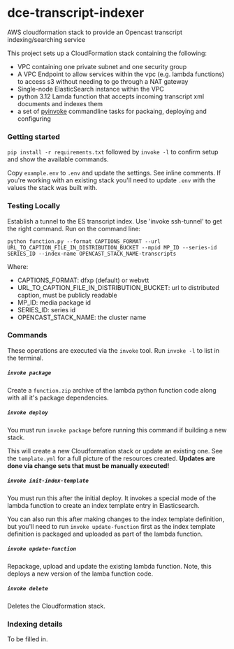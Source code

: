 # dce-transcript-indexer

AWS cloudformation stack to provide an Opencast transcript indexing/searching service

This project sets up a CloudFormation stack containing the following:

* VPC containing one private subnet and one security group
* A VPC Endpoint to allow services within the vpc (e.g. lambda functions) to access s3
  without needing to go through a NAT gateway
* Single-node ElasticSearch instance within the VPC
* python 3.12 Lamda function that accepts incoming transcript xml documents and indexes them
* a set of [pyinvoke](http://www.pyinvoke.org/) commandline tasks for packaing, deploying and configuring

### Getting started

`pip install -r requirements.txt` followed by `invoke -l` to confirm setup and show the available commands.

Copy `example.env` to `.env` and update the settings. See inline comments. If you're working with an existing stack
you'll need to update `.env` with the values the stack was built with. 

### Testing Locally

Establish a tunnel to the ES transcript index. Use 'invoke ssh-tunnel' to get the right command.
Run on the command line:

```
python function.py --format CAPTIONS_FORMAT --url URL_TO_CAPTION_FILE_IN_DISTRIBUTION_BUCKET --mpid MP_ID --series-id SERIES_ID --index-name OPENCAST_STACK_NAME-transcripts
```

Where:
* CAPTIONS_FORMAT: dfxp (default) or webvtt
* URL_TO_CAPTION_FILE_IN_DISTRIBUTION_BUCKET: url to distributed caption, must be publicly readable
* MP_ID: media package id
* SERIES_ID: series id
* OPENCAST_STACK_NAME: the cluster name

### Commands

These operations are executed via the `invoke` tool. Run `invoke -l` to list in the terminal.

##### `invoke package`

Create a `function.zip` archive of the lambda python function code along with all it's package dependencies.

##### `invoke deploy`

You must run `invoke package` before running this command if building a new stack.

This will create a new Cloudformation stack or update an existing one. See the `template.yml` for a full picture of
the resources created. **Updates are done via change sets that must be manually executed!**

##### `invoke init-index-template`

You must run this after the initial deploy. It invokes a special mode of the lambda function to create an index 
template entry in Elasticsearch. 

You can also run this after making changes to the index template definition, but you'll
need to run `invoke update-function` first as the index template definition is packaged and uploaded as part of the
lambda function.

##### `invoke update-function`

Repackage, upload and update the existing lambda function. Note, this deploys a new version of the lamba function code.

##### `invoke delete`

Deletes the Cloudformation stack.

### Indexing details

To be filled in.
